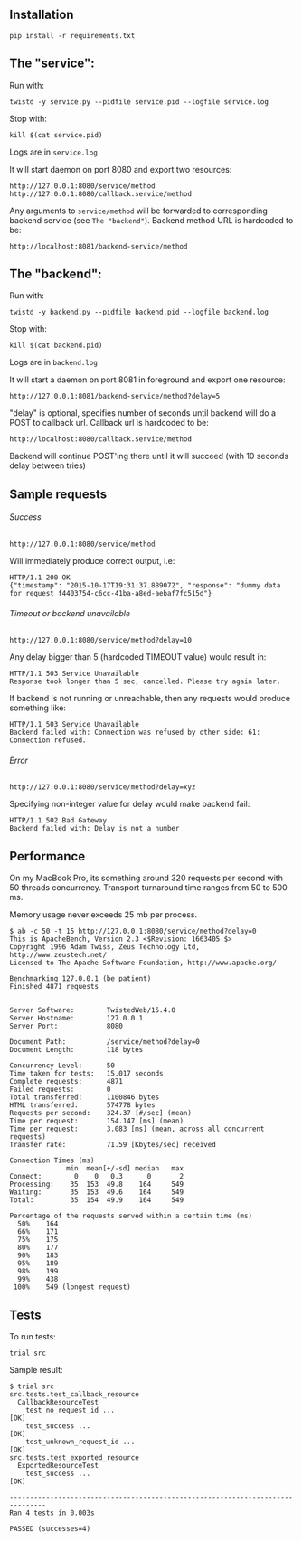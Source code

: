 ## Installation

    pip install -r requirements.txt

## The "service":

Run with:

    twistd -y service.py --pidfile service.pid --logfile service.log

Stop with:

    kill $(cat service.pid)

Logs are in ```service.log```

It will start daemon on port 8080 and export two resources:

    http://127.0.0.1:8080/service/method
    http://127.0.0.1:8080/callback.service/method

Any arguments to `service/method` will be forwarded to corresponding backend service (see `The "backend"`).
Backend method URL is hardcoded to be:

    http://localhost:8081/backend-service/method

## The "backend":

Run with:

    twistd -y backend.py --pidfile backend.pid --logfile backend.log

Stop with:

    kill $(cat backend.pid)

Logs are in `backend.log`

It will start a daemon on port 8081 in foreground and export one resource:

    http://127.0.0.1:8081/backend-service/method?delay=5

"delay" is optional, specifies number of seconds until backend will do a POST to callback url.
Callback url is hardcoded to be:

    http://localhost:8080/callback.service/method

Backend will continue POST'ing there until it will succeed (with 10 seconds delay between tries)

## Sample requests

###### Success

    http://127.0.0.1:8080/service/method

Will immediately produce correct output, i.e:

    HTTP/1.1 200 OK
    {"timestamp": "2015-10-17T19:31:37.889072", "response": "dummy data for request f4403754-c6cc-41ba-a8ed-aebaf7fc515d"}

###### Timeout or backend unavailable

    http://127.0.0.1:8080/service/method?delay=10

Any delay bigger than 5 (hardcoded TIMEOUT value) would result in:

    HTTP/1.1 503 Service Unavailable
    Response took longer than 5 sec, cancelled. Please try again later.

If backend is not running or unreachable, then any requests would produce something like:

    HTTP/1.1 503 Service Unavailable
    Backend failed with: Connection was refused by other side: 61: Connection refused.

###### Error

    http://127.0.0.1:8080/service/method?delay=xyz

Specifying non-integer value for delay would make backend fail:

    HTTP/1.1 502 Bad Gateway
    Backend failed with: Delay is not a number

## Performance

On my MacBook Pro, its something around 320 requests per second with 50 threads concurrency.
Transport turnaround time ranges from 50 to 500 ms.

Memory usage never exceeds 25 mb per process.

    $ ab -c 50 -t 15 http://127.0.0.1:8080/service/method?delay=0
    This is ApacheBench, Version 2.3 <$Revision: 1663405 $>
    Copyright 1996 Adam Twiss, Zeus Technology Ltd, http://www.zeustech.net/
    Licensed to The Apache Software Foundation, http://www.apache.org/

    Benchmarking 127.0.0.1 (be patient)
    Finished 4871 requests


    Server Software:        TwistedWeb/15.4.0
    Server Hostname:        127.0.0.1
    Server Port:            8080

    Document Path:          /service/method?delay=0
    Document Length:        118 bytes

    Concurrency Level:      50
    Time taken for tests:   15.017 seconds
    Complete requests:      4871
    Failed requests:        0
    Total transferred:      1100846 bytes
    HTML transferred:       574778 bytes
    Requests per second:    324.37 [#/sec] (mean)
    Time per request:       154.147 [ms] (mean)
    Time per request:       3.083 [ms] (mean, across all concurrent requests)
    Transfer rate:          71.59 [Kbytes/sec] received

    Connection Times (ms)
                  min  mean[+/-sd] median   max
    Connect:        0    0   0.3      0       2
    Processing:    35  153  49.8    164     549
    Waiting:       35  153  49.6    164     549
    Total:         35  154  49.9    164     549

    Percentage of the requests served within a certain time (ms)
      50%    164
      66%    171
      75%    175
      80%    177
      90%    183
      95%    189
      98%    199
      99%    438
     100%    549 (longest request)

## Tests

To run tests:

    trial src

Sample result:

    $ trial src
    src.tests.test_callback_resource
      CallbackResourceTest
        test_no_request_id ...                                                 [OK]
        test_success ...                                                       [OK]
        test_unknown_request_id ...                                            [OK]
    src.tests.test_exported_resource
      ExportedResourceTest
        test_success ...                                                       [OK]

    -------------------------------------------------------------------------------
    Ran 4 tests in 0.003s

    PASSED (successes=4)
